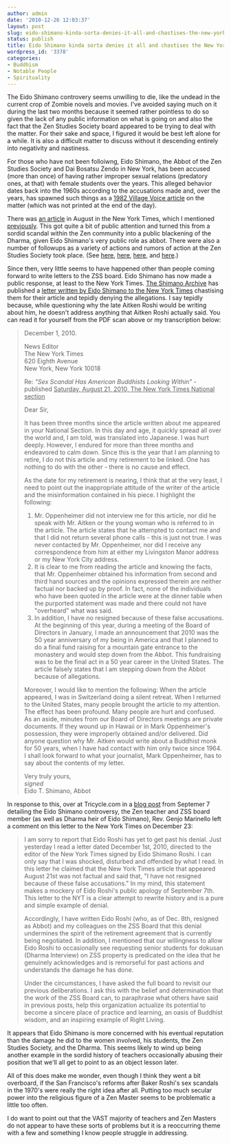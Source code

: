```yaml
---
author: admin
date: '2010-12-26 12:03:37'
layout: post
slug: eido-shimano-kinda-sorta-denies-it-all-and-chastises-the-new-york-times
status: publish
title: Eido Shimano kinda sorta denies it all and chastises the New York Times
wordpress_id: '3378'
categories:
- Buddhism
- Notable People
- Spirituality
---
```

The Eido Shimano controvery seems unwilling to die, like the undead in the current crop of Zombie novels and movies. I've avoided saying much on it during the last two months because it seemed rather pointless to do so given the lack of any public information on what is going on and also the fact that the Zen Studies Society board appeared to be trying to deal with the matter. For their sake and space, I figured it would be best left alone for a while. It is also a difficult matter to discuss without it descending entirely into negativity and nastiness.

For those who have not been folloiwng, Eido Shimano, the Abbot of the Zen Studies Society and Dai Bosatsu Zendo in New York, has been accused (more than once) of having rather improper sexual relations (predatory ones, at that) with female students over the years. This alleged behavior dates back into the 1960s according to the accusations made and, over the years, has spawned such things as a <a href="http://www.shimanoarchive.com/html/19820400R_Zen_Seduction.html">1982 Village Voice article</a> on the matter (which was not printed at the end of the day).  

There was <a href="http://www.nytimes.com/2010/08/21/us/21beliefs.html">an article</a> in August in the New York Times, which I mentioned <a href="http://www.openbuddha.com/2010/08/22/zen-sex-scandal-goes-mainstream/">previously</a>. This got quite a bit of public attention and turned this from a sordid scandal within the Zen community into a public blackening of the Dharma, given Eido Shimano's very public role as abbot. There were also a number of followups as a variety of actions and rumors of action at the Zen Studies Society took place. (See <a href="http://www.openbuddha.com/2010/09/08/eido-shimano-steps-down-as-abbot-of-the-zen-studies-society/">here</a>, <a href="http://www.openbuddha.com/2010/09/11/has-eido-shimano-really-resigned/">here</a>, <a href="http://www.openbuddha.com/2010/09/12/petition-for-eido-shimano-to-resign-as-abbot-of-the-zen-studies-society/">here</a>, and <a href="http://www.openbuddha.com/2010/10/19/eido-shimano-update/">here</a>.)

Since then, very little seems to have happened other than people coming forward to write letters to the ZSS board. Eido Shimano has now made a public response, at least to the New York Times. <a href="http://www.shimanoarchive.com/">The Shimano Archive</a> has published a <a href="http://www.shimanoarchive.com/PDFs/20101201_Shimano_NYT.pdf">letter written by Eido Shimano to the New York Times</a> chastising them for their article and tepidly denying the allegations. I say tepidly because, while questioning why the late Aitken Roshi would be writing about him, he doesn't address anything that Aitken Roshi actually said. You can read it for yourself from the PDF scan above or my transcription below:

> December 1, 2010.
> 
> News Editor<br>
> The New York Times<br>
> 620 Eighth Avenue<br>
> New York, New York 10018
> 
> Re: <em>"Sex Scandal Has American Buddhists Looking Within"</em> - published <u>Saturday, August 21, 2010, The New York Times National section</u>
> 
> Dear Sir,
> 
> It has been three months since the article written about me appeared in your National Section. In this day and age, it quickly spread all over the world and, I am told, was translated into Japanese. I was hurt deeply. However, I endured for more than three months and endeavored to calm down. Since this is the year that I am planning to retire, I do not this article and my retirement to be linked. One has nothing to do with the other - there is no cause and effect.
> 
> As the date for my retirement is nearing, I think that at the very least, I need to point out the inappropriate attitude of the writer of the article and the misinformation contained in his piece. I highlight the following:
> 
> 1. Mr. Oppenheimer did not interview me for this article, nor did he speak with Mr. Aitken or the young woman who is referred to in the article. The article states that he attempted to contact me and that I did not return several phone calls - this is just not true. I was never contacted by Mr. Oppenheimer, nor did I receive any correspondence from him at either my Livingston Manor address or my New York City address.<br />
> 2. It is clear to me from reading the article and knowing the facts, that Mr. Oppenheimer obtained his information from second and third hand sources and the opinions expressed therein are neither factual nor backed up by proof. In fact, none of the individuals who have been quoted in the article were at the dinner table when the purported statement was made and there could not have "overheard" what was said.<br />
> 3. In addition, I have no resigned because of these false accusations. At the beginning of this year, during a meeting of the Board of Directors in January, I made an announcement that 2010 was the 50 year anniversary of my being in America and that I planned to do a final fund raising for a mountain gate entrance to the monastery and would step down from the Abbot. This fundraising was to be the final act in a 50 year career in the United States. The article falsely states that I am stepping down from the Abbot because of allegations.
> 
> Moreover, I would like to mention the following: When the article appeared, I was in Switzerland doing a silent retreat. When I returned to the United States, many people brought the article to my attention. The effect has been profound. Many people are hurt and confused. As an aside, minutes from our Board of Directors meetings are private documents. If they wound up in Hawaii or in Mark Oppenheimer's possession, they were improperly obtained and/or delivered. Did anyone question why Mr. Aitken would write about a Buddhist monk for 50 years, when I have had contact with him only twice since 1964. I shall look forward to what your journalist, Mark Oppenheimer, has to say about the contents of my letter.
> 
> Very truly yours,<br>
> *signed*<br>
> Eido T. Shimano, Abbot

In response to this, over at Tricycle.com in a <a href="http://www.tricycle.com/p/2271?page=4">blog post</a> from Septemer 7 detailing the Eido Shimano controversy, the Zen teacher and ZSS board member (as well as Dharma heir of Eido Shimano), Rev. Genjo Marinello left a comment on this letter to the New York Times on December 23:

> I am sorry to report that Eido Roshi has yet to get past his denial. Just yesterday I read a letter dated December 1st, 2010, directed to the editor of the New York Times signed by Eido Shimano Roshi. I can only say that I was shocked, disturbed and offended by what I read. In this letter he claimed that the New York Times article that appeared August 21st was not factual and said that, "I have not resigned because of these false accusations." In my mind, this statement makes a mockery of Eido Roshi's public apology of September 7th. This letter to the NYT is a clear attempt to rewrite history and is a pure and simple example of denial.
> 
> Accordingly, I have written Eido Roshi (who, as of Dec. 8th, resigned as Abbot) and my colleagues on the ZSS Board that this denial undermines the spirit of the retirement agreement that is currently being negotiated. In addition, I mentioned that our willingness to allow Eido Roshi to occasionally see requesting senior students for dokusan (Dharma Interview) on ZSS property is predicated on the idea that he genuinely acknowledges and is remorseful for past actions and understands the damage he has done.
> 
> Under the circumstances, I have asked the full board to revisit our previous deliberations. I ask this with the belief and determination that the work of the ZSS Board can, to paraphrase what others have said in previous posts, help this organization actualize its potential to become a sincere place of practice and learning, an oasis of Buddhist wisdom, and an inspiring example of Right Living.

It appears that Eido Shimano is more concerned with his eventual reputation than the damage he did to the women involved, his students, the Zen Studies Society, and the Dharma. This seems likely to wind up being another example in the sordid history of teachers occasionally abusing their position that we'll all get to point to as an object lesson later.

All of this does make me wonder, even though I think they went a bit overboard, if the San Francisco's reforms after Baker Roshi's sex scandals in the 1970's were really the right idea after all. Putting too much secular power into the religious figure of a Zen Master seems to be problematic a little too often. 

I do want to point out that the VAST majority of teachers and Zen Masters do not appear to have these sorts of problems but it is a reoccurring theme with a few and something I know people struggle in addressing.
